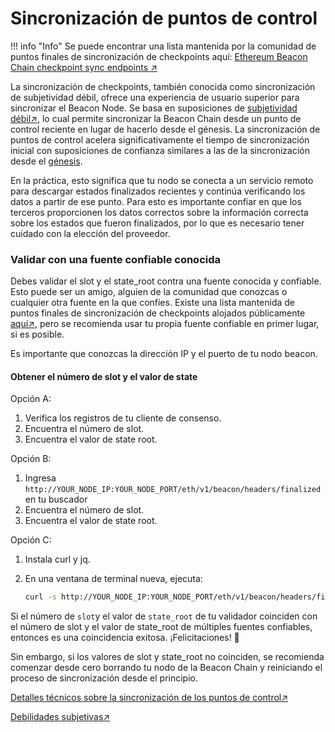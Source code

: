 # Sincronización de puntos de control



!!! info "Info"
    Se puede encontrar una lista mantenida por la comunidad de puntos finales de sincronización de checkpoints aquí: [Ethereum Beacon Chain checkpoint sync endpoints ↗](https://eth-clients.github.io/checkpoint-sync-endpoints/)&#x20;

La sincronización de checkpoints, también conocida como sincronización de subjetividad débil, ofrece una experiencia de usuario superior para sincronizar el Beacon Node. Se basa en suposiciones de  [subjetividad débil↗](https://ethereum.org/en/developers/docs/consensus-mechanisms/pos/weak-subjectivity), lo cual permite sincronizar la Beacon Chain desde un punto de control  reciente en lugar de hacerlo desde el génesis. La sincronización de puntos de control acelera significativamente el tiempo de sincronización inicial con suposiciones de confianza similares a las de la sincronización desde el [génesis](/spanish/staking-glossary#genesis-block).

En la práctica, esto significa que tu nodo se conecta a un servicio remoto para descargar estados finalizados recientes y continúa verificando los datos a partir de ese punto. Para esto es importante confiar en que los terceros proporcionen los datos correctos sobre la información correcta sobre los estados que fueron finalizados, por lo que es necesario tener cuidado con la elección del proveedor.

### Validar con una fuente confiable conocida&#x20;

Debes validar el slot y el state\_root contra una fuente conocida y confiable. Esto puede ser un amigo, alguien de la comunidad que conozcas o cualquier otra fuente en la que confíes. Existe una lista mantenida de puntos finales de sincronización de checkpoints alojados públicamente [aquí↗](https://eth-clients.github.io/checkpoint-sync-endpoints/),  pero se recomienda usar tu propia fuente confiable en primer lugar, si es posible.&#x20;

Es importante que conozcas la dirección IP y el puerto de tu nodo beacon.



#### Obtener el número de slot y el valor de state&#x20;

Opción A:

1. Verifica los registros de tu cliente de consenso.
2. Encuentra el número de slot.
3. &#x20;Encuentra el valor de state root.

Opción B:

1. Ingresa `http://YOUR_NODE_IP:YOUR_NODE_PORT/eth/v1/beacon/headers/finalized` en tu buscador
2. Encuentra el número de slot.
3. &#x20;Encuentra el valor de state root.

Opción C:

1. Instala curl y jq.
2.  En una ventana de terminal nueva, ejecuta:

    ```bash
    curl -s http://YOUR_NODE_IP:YOUR_NODE_PORT/eth/v1/beacon/headers/finalized | jq .'data.header.message'
    ```

Si el número de `slot`y el valor de `state_root` de tu validador coinciden con el número de slot y el valor de state\_root de múltiples fuentes confiables, entonces es una coincidencia exitosa. ¡Felicitaciones! 🎉

Sin embargo, si los valores de slot y state\_root no coinciden, se recomienda comenzar desde cero borrando tu nodo de la Beacon Chain y reiniciando el proceso de sincronización desde el principio.&#x20;

[Detalles técnicos sobre la sincronización de los puntos de control↗](https://notes.ethereum.org/@djrtwo/ws-sync-in-practice)

[Debilidades subjetivas↗](https://ethereum.org/en/developers/docs/consensus-mechanisms/pos/weak-subjectivity)
